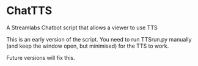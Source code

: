 # ChatTTS
A Streamlabs Chatbot script that allows a viewer to use TTS

This is an early version of the script. You need to run TTSrun.py manually (and keep the window open, but minimised) for the TTS to work.

Future versions will fix this.
